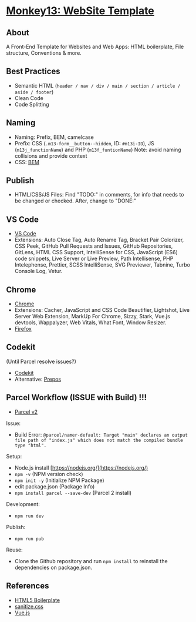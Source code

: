 # [Monkey13: WebSite Template](https://monkey13.studio)

## About

A Front-End Template for Websites and Web Apps: HTML boilerplate, File structure, Conventions & more.

## Best Practices

- Semantic HTML (`header / nav / div / main / section / article / aside / footer`)
- Clean Code
- Code Splitting

## Naming

- Naming: Prefix, BEM, camelcase
- Prefix: CSS (`.m13-form__button--hidden`, ID: `#m13i-ID`), JS (`m13j_functionName`) and PHP (`m13f_funtionName`) Note: avoid naming collisions and provide context
- CSS: [BEM](http://getbem.com)

## Publish

- HTML/CSS/JS Files: Find "TODO:" in comments, for info that needs to be changed or checked. After, change to "DONE:"

## VS Code

- [VS Code](https://code.visualstudio.com/)
- Extensions: Auto Close Tag, Auto Rename Tag, Bracket Pair Colorizer, CSS Peek, GitHub Pull Requests and Issues, GitHub Repositories, GitLens, HTML CSS Support, IntelliSense for CSS, JavaScript (ES6) code snippets, Live Server or Live Preview, Path Intellisense, PHP Intelephense, Prettier, SCSS IntelliSense, SVG Previewer, Tabnine, Turbo Console Log, Vetur.

## Chrome

- [Chrome](https://www.google.com/chrome/)
- Extensions: Cacher, JavaScript and CSS Code Beautifier, Lightshot, Live Server Web Extension, MarkUp For Chrome, Sizzy, Stark, Vue.js devtools, Wappalyzer, Web Vitals, What Font, Window Resizer.
- [Firefox](https://www.mozilla.org/en-US/firefox/new/)

## Codekit

(Until Parcel resolve issues?)

- [Codekit](https://codekitapp.com/)
- Alternative: [Prepos](https://prepros.io/)

## Parcel Workflow (ISSUE with Build) !!!

- [Parcel v2](https://v2.parceljs.org/)

Issue:

- Build Error: `@parcel/namer-default: Target "main" declares an output file path of "index.js" which does not match the compiled bundle type "html".`

Setup:

- Node.js install [https://nodejs.org/](https://nodejs.org/)
- `npm -v` (NPM version check)
- `npm init -y` (Initialize NPM Package)
- edit package.json (Package Info)
- `npm install parcel --save-dev` (Parcel 2 install)

Development:

- `npm run dev`

Publish:

- `npm run pub`

Reuse:

- Clone the Github repository and run `npm install` to reinstall the dependencies on package.json.

## References

- [HTML5 Boilerplate](https://html5boilerplate.com/)
- [sanitize.css](https://nicedoc.io/jonathantneal/sanitize.css/)
- [Vue.js](https://vuejs.org/)
